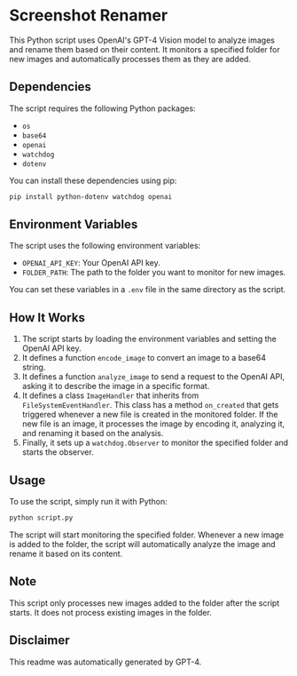 # Screenshot Renamer

This Python script uses OpenAI's GPT-4 Vision model to analyze images and rename them based on their content. It monitors a specified folder for new images and automatically processes them as they are added.

## Dependencies

The script requires the following Python packages:

- `os`
- `base64`
- `openai`
- `watchdog`
- `dotenv`

You can install these dependencies using pip:

```bash
pip install python-dotenv watchdog openai
```
## Environment Variables

The script uses the following environment variables:

- `OPENAI_API_KEY`: Your OpenAI API key.
- `FOLDER_PATH`: The path to the folder you want to monitor for new images.

You can set these variables in a `.env` file in the same directory as the script.

## How It Works

1. The script starts by loading the environment variables and setting the OpenAI API key.
2. It defines a function `encode_image` to convert an image to a base64 string.
3. It defines a function `analyze_image` to send a request to the OpenAI API, asking it to describe the image in a specific format.
4. It defines a class `ImageHandler` that inherits from `FileSystemEventHandler`. This class has a method `on_created` that gets triggered whenever a new file is created in the monitored folder. If the new file is an image, it processes the image by encoding it, analyzing it, and renaming it based on the analysis.
5. Finally, it sets up a `watchdog.Observer` to monitor the specified folder and starts the observer.

## Usage

To use the script, simply run it with Python:

```bash
python script.py
```

The script will start monitoring the specified folder. Whenever a new image is added to the folder, the script will automatically analyze the image and rename it based on its content.

## Note
This script only processes new images added to the folder after the script starts. It does not process existing images in the folder.

## Disclaimer
This readme was automatically generated by GPT-4.